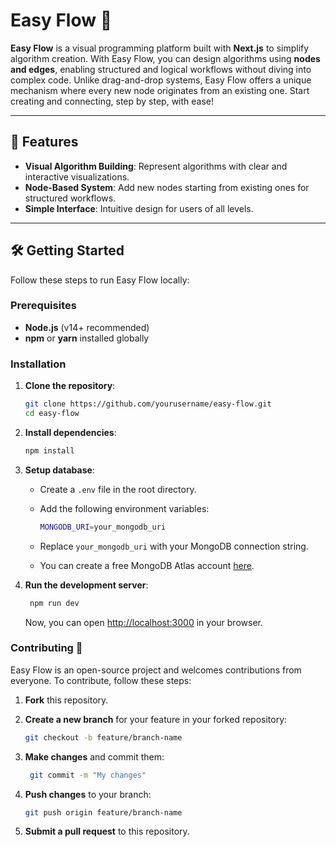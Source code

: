 # Easy Flow 🧩

**Easy Flow** is a visual programming platform built with **Next.js** to simplify algorithm creation. With Easy Flow, you can design algorithms using **nodes and edges**, enabling structured and logical workflows without diving into complex code. Unlike drag-and-drop systems, Easy Flow offers a unique mechanism where every new node originates from an existing one. Start creating and connecting, step by step, with ease!

---

## 🚀 Features

- **Visual Algorithm Building**: Represent algorithms with clear and interactive visualizations.
- **Node-Based System**: Add new nodes starting from existing ones for structured workflows.
- **Simple Interface**: Intuitive design for users of all levels.

---

## 🛠️ Getting Started

Follow these steps to run Easy Flow locally:

### Prerequisites
- **Node.js** (v14+ recommended)
- **npm** or **yarn** installed globally

### Installation

1. **Clone the repository**:
   ```bash
   git clone https://github.com/yourusername/easy-flow.git
   cd easy-flow
   ```

2. **Install dependencies**:
   ```bash
   npm install
   ```


3. **Setup database**: 
    - Create a `.env` file in the root directory.
    - Add the following environment variables:
        ```bash
        MONGODB_URI=your_mongodb_uri
        ```

    - Replace `your_mongodb_uri` with your MongoDB connection string.
    - You can create a free MongoDB Atlas account [here](https://www.mongodb.com/cloud/atlas). 

4. **Run the development server**:
   ```bash
    npm run dev
    ```

    Now, you can open [http://localhost:3000](http://localhost:3000) in your browser.

### Contributing 🤝

Easy Flow is an open-source project and welcomes contributions from everyone. To contribute, follow these steps:

1. **Fork** this repository.
3. **Create a new branch** for your feature in your forked repository:
   ```bash
   git checkout -b feature/branch-name
   ```

4. **Make changes** and commit them:
   ```bash
    git commit -m "My changes"
    ```

5. **Push changes** to your branch:
    ```bash
    git push origin feature/branch-name
    ```

6. **Submit a pull request** to this repository.

